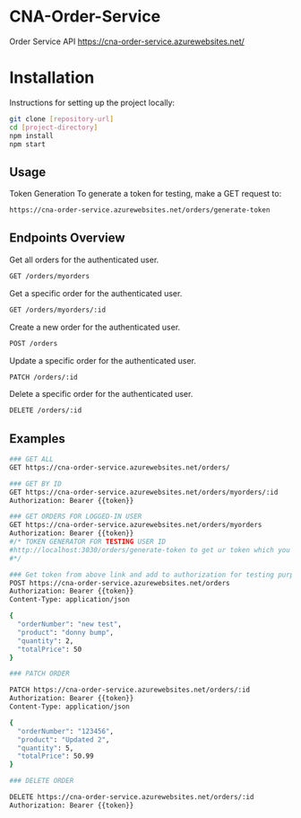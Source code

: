 # CNA-Order-Service
Order Service API
https://cna-order-service.azurewebsites.net/
# Installation

Instructions for setting up the project locally:

```bash
git clone [repository-url]
cd [project-directory]
npm install
npm start
```
## Usage

Token Generation
To generate a token for testing, make a GET request to:
```bash
https://cna-order-service.azurewebsites.net/orders/generate-token
```

## Endpoints Overview

Get all orders for the authenticated user.
```bash
GET /orders/myorders
```

Get a specific order for the authenticated user.
```bash
GET /orders/myorders/:id
```

Create a new order for the authenticated user.
```bash
POST /orders
```

Update a specific order for the authenticated user.
```bash
PATCH /orders/:id
```

Delete a specific order for the authenticated user.
```bash
DELETE /orders/:id
```

## Examples

```bash
### GET ALL
GET https://cna-order-service.azurewebsites.net/orders/
```

```bash
### GET BY ID
GET https://cna-order-service.azurewebsites.net/orders/myorders/:id
Authorization: Bearer {{token}}
```

```bash
### GET ORDERS FOR LOGGED-IN USER
GET https://cna-order-service.azurewebsites.net/orders/myorders
Authorization: Bearer {{token}}
#/* TOKEN GENERATOR FOR TESTING USER ID
#http://localhost:3030/orders/generate-token to get ur token which you add to HTTP auth bearer
#*/
```

```bash
### Get token from above link and add to authorization for testing purposes! Also change userId in generator...
POST https://cna-order-service.azurewebsites.net/orders
Authorization: Bearer {{token}}
Content-Type: application/json

{
  "orderNumber": "new test",
  "product": "donny bump",
  "quantity": 2,
  "totalPrice": 50
}
```

```bash
### PATCH ORDER

PATCH https://cna-order-service.azurewebsites.net/orders/:id
Authorization: Bearer {{token}}
Content-Type: application/json

{
  "orderNumber": "123456",
  "product": "Updated 2",
  "quantity": 5,
  "totalPrice": 50.99
}
```

```bash
### DELETE ORDER

DELETE https://cna-order-service.azurewebsites.net/orders/:id
Authorization: Bearer {{token}}
```
